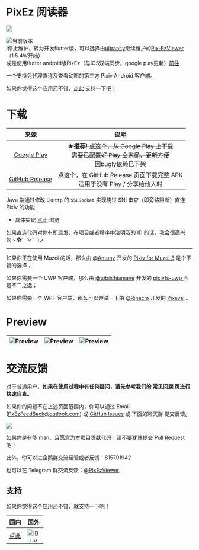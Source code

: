 # PixEz 阅读器
![](https://github.com/Notsfsssf/Pix-EzViewer/raw/master/app/src/main/res/mipmap-xxhdpi/ic_launcherep.png)

![当前版本](https://img.shields.io/github/v/release/Notsfsssf/Pix-EzViewer?label=%E5%BD%93%E5%89%8D%E7%89%88%E6%9C%AC)  
!停止维护，转为开发flutter版，可以选择由[ultranity](https://github.com/ultranity)继续维护的[Pix-EzViewer](https://github.com/ultranity/Pix-EzViewer)（1.5.4W开始）  
或是使用flutter android版PixEz（与IOS双端同步，google play更新）[前往](https://play.google.com/store/apps/details?id=com.perol.pixez)

一个支持免代理直连及查看动图的第三方 Pixiv Android 客户端。

如果你觉得这个应用还不错，[点此](https://github.com/Notsfsssf/Pix-EzViewer#支持) 支持一下吧！

# 下载

|来源|说明|
|:---:|:---:|
|[Google Play](https://play.google.com/store/apps/details?id=com.perol.asdpl.play.pixivez)|~~**★推荐!** 点这个，从 Google Play 上下载<br />需要已配置好 Play 全家桶，更新方便~~<br />因bugly依赖已下架|
|[GitHub Release](https://github.com/Notsfsssf/Pix-EzViewer/releases)|点这个，在 GitHub Release 页面下载完整 APK<br />适用于没有 Play / 分享给他人时|

Java 端通过修改 `OkHttp` 的 `SSLSocket` 实现绕过 SNI 审查（即旁路阻断）直连 Pixiv 的功能

- 具体实现 [点此](https://github.com/Notsfsssf/Pix-EzViewer/tree/master/app/src/main/java/com/perol/asdpl/pixivez/networks) 浏览

如果直连代码对你有所启发，在项目或者程序中注明我的 ID 的话，我会很高兴的ヽ✿゜▽゜)ノ

***

如果你正在使用 Muzei 的话，那么由 [@Antony](https://github.com/yellowbluesky) 开发的 [Pixiv for Muzei 3](https://github.com/yellowbluesky/PixivforMuzei3) 是个不错的选择；

如果你需要一个 UWP 客户端，那么由 [@tobiichiamane](https://github.com/tobiichiamane) 开发的 [pixivfs-uwp ](https://github.com/tobiichiamane/pixivfs-uwp)会是不二之选；

如果你需要一个 WPF 客户端，那么可以尝试一下由 [@Rinacm](https://github.com/Rinacm) 开发的 [Pixeval](https://github.com/Rinacm/Pixeval) 。

# Preview
|![Preview](./preview/2.jpg) | ![Preview](./preview/1.jpg) | ![Preview](./preview/3.jpg) |
|:-------------------:|:------------------------:|:-----------------:|

# 交流反馈

对于普通用户，**如果在使用过程中有任何疑问，请先参考我们的 [常见问题](/help/README.md) 页进行快速自查。**

如果你的问题不在上述页面范围内，你可以通过 Email (PxEzFeedBack@outlook.com) 或 [GitHub Issues](https://github.com/Notsfsssf/Pix-EzViewer/issues) 或 下面的聊天群 提交反馈。

![](https://img.shields.io/badge/PR-welcome-blue.svg)

如果你是有能 man，且愿意为本项目贡献代码，请不要犹豫提交 Pull Request 吧！

此外，你可以进企鹅群交流经验或者反馈：815791942

也可以在 Telegram 群交流反馈：[@PixEzViewer](https://t.me/PixEzViewer)

## 支持

如果你觉得这个应用还不错，就支持一下吧！

|                             国内                             |                             国外                             |
| :----------------------------------------------------------: | :----------------------------------------------------------: |
| [点此](https://github.com/Notsfsssf/Pix-EzViewer/blob/master/donation/README.md) | <a href='https://ko-fi.com/W7W5YU4B' target='_blank'><img height='36' style='border:0px;height:36px;' src='https://az743702.vo.msecnd.net/cdn/kofi1.png?v=2' border='0' alt='Buy Me a Coffee at ko-fi.com' /></a> |
